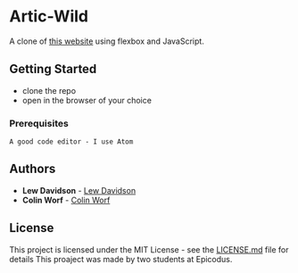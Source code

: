 # Artic-Wild
A clone of [this website](https://arcticwild.com/) using flexbox and JavaScript.


## Getting Started

* clone the repo
* open in the browser of your choice

### Prerequisites

```
A good code editor - I use Atom
```

## Authors

* **Lew Davidson**  - [Lew Davidson](https://github.com/lewdavidson)
* **Colin Worf**  - [Colin Worf](https://github.com/cworf)

## License

This project is licensed under the MIT License - see the [LICENSE.md](LICENSE.md) file for details
This proaject was made by two students at Epicodus.
